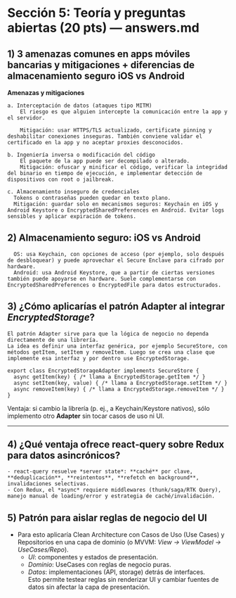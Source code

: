 # Sección 5: Teoría y preguntas abiertas (20 pts) — answers.md

## 1) 3 amenazas comunes en apps móviles bancarias y mitigaciones + diferencias de almacenamiento seguro iOS vs Android

**Amenazas y mitigaciones**

    a. Interceptación de datos (ataques tipo MITM)
        El riesgo es que alguien intercepte la comunicación entre la app y el servidor.
        
        Mitigación: usar HTTPS/TLS actualizado, certificate pinning y deshabilitar conexiones inseguras. También conviene validar el certificado en la app y no aceptar proxies desconocidos.

    b. Ingeniería inversa o modificación del código
        El paquete de la app puede ser decompilado o alterado.
        Mitigación: ofuscar y minificar el código, verificar la integridad del binario en tiempo de ejecución, e implementar detección de dispositivos con root o jailbreak.

    c. Almacenamiento inseguro de credenciales
      Tokens o contraseñas pueden quedar en texto plano.
      Mitigación: guardar solo en mecanismos seguros: Keychain en iOS y Android Keystore o EncryptedSharedPreferences en Android. Evitar logs sensibles y aplicar expiración de tokens.

## 2) Almacenamiento seguro: iOS vs Android

      OS: usa Keychain, con opciones de acceso (por ejemplo, solo después de desbloquear) y puede aprovechar el Secure Enclave para cifrado por hardware.
      Android: usa Android Keystore, que a partir de ciertas versiones también puede apoyarse en hardware. Suele complementarse con EncryptedSharedPreferences o EncryptedFile para datos estructurados.


## 3) ¿Cómo aplicarías el patrón **Adapter** al integrar *EncryptedStorage*?

    El patrón Adapter sirve para que la lógica de negocio no dependa directamente de una librería.
    La idea es definir una interfaz genérica, por ejemplo SecureStore, con métodos getItem, setItem y removeItem. Luego se crea una clase que implemente esa interfaz y por dentro use EncryptedStorage.
    
    export class EncryptedStorageAdapter implements SecureStore {
      async getItem(key) { /* llama a EncryptedStorage.getItem */ }
      async setItem(key, value) { /* llama a EncryptedStorage.setItem */ }
      async removeItem(key) { /* llama a EncryptedStorage.removeItem */ }
    }

Ventaja: si cambio la librería (p. ej., a Keychain/Keystore nativos), sólo implemento otro **Adapter** sin tocar casos de uso ni UI.

---

## 4) ¿Qué ventaja ofrece **react‑query** sobre **Redux** para datos asincrónicos?
    - react‑query resuelve *server state*: **caché** por clave, **deduplicación**, **reintentos**, **refetch en background**, invalidaciones selectivas.  
    - Con Redux, el *async* requiere middlewares (thunk/saga/RTK Query), manejo manual de loading/error y estrategia de caché/invalidación.

## 5) Patrón para aislar reglas de negocio del UI
 - Para esto aplicaría Clean Architecture con Casos de Uso (Use Cases) y Repositorios en una capa de dominio (o MVVM: *View → ViewModel → UseCases/Repo*).  
      - *UI*: componentes y estados de presentación.  
      - *Dominio*: UseCases con reglas de negocio puras.  
      - *Datos*: implementaciones (API, storage) detrás de interfaces.  
    Esto permite testear reglas sin renderizar UI y cambiar fuentes de datos sin afectar la capa de presentación.
